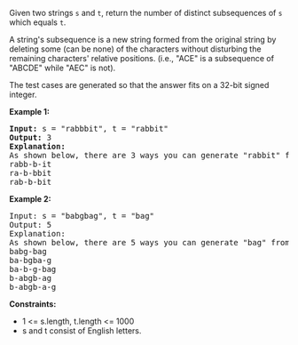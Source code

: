 Given two strings `s` and `t`, return the number of distinct subsequences of `s` which equals `t`.

A string's subsequence is a new string formed from the original string by deleting some (can be none) of the characters without disturbing the remaining characters' relative positions. (i.e., "ACE" is a subsequence of "ABCDE" while "AEC" is not).

The test cases are generated so that the answer fits on a 32-bit signed integer.

**Example 1:**
<pre>
<b>Input:</b> s = "rabbbit", t = "rabbit"
<b>Output:</b> 3
<b>Explanation:</b>
As shown below, there are 3 ways you can generate "rabbit" from S.
rabb-b-it
ra-b-bbit
rab-b-bit
</pre>

**Example 2:**
<pre>
Input: s = "babgbag", t = "bag"
Output: 5
Explanation:
As shown below, there are 5 ways you can generate "bag" from S.
babg-bag
ba-bgba-g
ba-b-g-bag
b-abgb-ag
b-abgb-a-g
</pre>

**Constraints:**

- 1 <= s.length, t.length <= 1000
- s and t consist of English letters.

